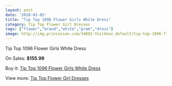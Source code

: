 ```yaml
---
layout: post
date: '2018-01-05'
title: "Tip Top 1096 Flower Girls White Dress"
category: Tip Top Flower Girl Dresses
tags: ["flower","brand","white","prom","dress"]
image: http://img.princessan.com/34082-thickbox_default/tip-top-1096-flower-girls-white-dress.jpg
---
```

Tip Top 1096 Flower Girls White Dress

On Sales: **$155.99**
<a href="https://www.princessan.com/en/15894-tip-top-1096-flower-girls-white-dress.html"><amp-img layout="responsive" width="600" height="600" src="//img.princessan.com/34082-thickbox_default/tip-top-1096-flower-girls-white-dress.jpg" alt="Tip Top 1096 Flower Girls White Dress 0" /></a>

Buy it: [Tip Top 1096 Flower Girls White Dress](https://www.princessan.com/en/15894-tip-top-1096-flower-girls-white-dress.html "Tip Top 1096 Flower Girls White Dress")

View more: [Tip Top Flower Girl Dresses](https://www.princessan.com/en/121- "Tip Top Flower Girl Dresses")